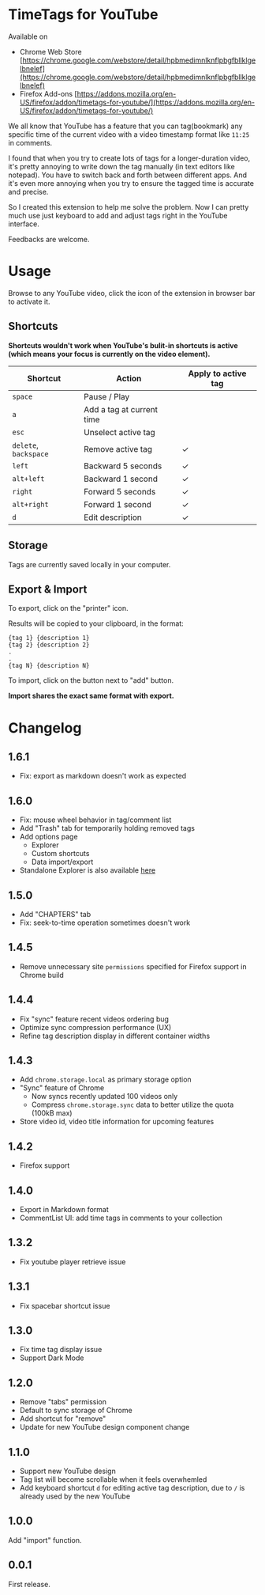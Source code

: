 # TimeTags for YouTube

Available on

- Chrome Web Store [https://chrome.google.com/webstore/detail/hpbmedimnlknflpbgfbllklgelbnelef](https://chrome.google.com/webstore/detail/hpbmedimnlknflpbgfbllklgelbnelef)
- Firefox Add-ons [https://addons.mozilla.org/en-US/firefox/addon/timetags-for-youtube/](https://addons.mozilla.org/en-US/firefox/addon/timetags-for-youtube/)


We all know that YouTube has a feature that you can tag(bookmark) any specific time of the current video with a video timestamp format like `11:25` in comments.

I found that when you try to create lots of tags for a longer-duration video, it's pretty annoying to write down the tag manually (in text editors like notepad). You have to switch back and forth between different apps. And it's even more annoying when you try to ensure the tagged time is accurate and precise.

So I created this extension to help me solve the problem. Now I can pretty much use just keyboard to add and adjust tags right in the YouTube interface.

Feedbacks are welcome.


# Usage

Browse to any YouTube video, click the icon of the extension in browser bar to activate it.

## Shortcuts

**Shortcuts wouldn't work when YouTube's bulit-in shortcuts is active (which means your focus is currently on the video element).**

| Shortcut              | Action                    | Apply to active tag |
|-----------------------|---------------------------|---------------------|
| `space`               | Pause / Play              |                     |
| `a`                   | Add a tag at current time |                     |
| `esc`                 | Unselect active tag       |                     |
| `delete`, `backspace` | Remove active tag         | ✓                   |
| `left`                | Backward 5 seconds        | ✓                   |
| `alt+left`            | Backward 1 second         | ✓                   |
| `right`               | Forward 5 seconds         | ✓                   |
| `alt+right`           | Forward 1 second          | ✓                   |
| `d`                   | Edit description          | ✓                   |


## Storage

Tags are currently saved locally in your computer.

## Export & Import

To export, click on the "printer" icon.

Results will be copied to your clipboard, in the format:

```
{tag 1} {description 1}
{tag 2} {description 2}
.
.
{tag N} {description N}
```

To import, click on the button next to "add" button.

**Import shares the exact same format with export.**


# Changelog

## 1.6.1

- Fix: export as markdown doesn't work as expected

## 1.6.0

- Fix: mouse wheel behavior in tag/comment list
- Add "Trash" tab for temporarily holding removed tags
- Add options page
  - Explorer
  - Custom shortcuts
  - Data import/export
- Standalone Explorer is also available [here](https://cloud.pymaster.tw/yt-timetag-explorer/)

## 1.5.0

- Add "CHAPTERS" tab
- Fix: seek-to-time operation sometimes doesn't work

## 1.4.5

- Remove unnecessary site `permissions` specified for Firefox support in Chrome build

## 1.4.4

- Fix "sync" feature recent videos ordering bug
- Optimize sync compression performance (UX)
- Refine tag description display in different container widths

## 1.4.3

- Add `chrome.storage.local` as primary storage option
- "Sync" feature of Chrome
  - Now syncs recently updated 100 videos only
  - Compress `chrome.storage.sync` data to better utilize the quota (100kB max)
- Store video id, video title information for upcoming features

## 1.4.2

- Firefox support

## 1.4.0

- Export in Markdown format
- CommentList UI: add time tags in comments to your collection

## 1.3.2

- Fix youtube player retrieve issue

## 1.3.1

- Fix spacebar shortcut issue

## 1.3.0

- Fix time tag display issue
- Support Dark Mode

## 1.2.0

- Remove "tabs" permission
- Default to sync storage of Chrome
- Add shortcut for "remove"
- Update for new YouTube design component change

## 1.1.0

- Support new YouTube design
- Tag list will become scrollable when it feels overwhemled
- Add keyboard shortcut `d` for editing active tag description, due to `/` is already used by the new YouTube

## 1.0.0
Add "import" function.

## 0.0.1
First release.
